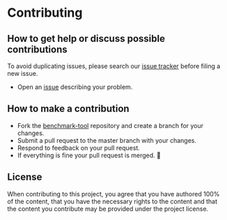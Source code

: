 # Contributing

## How to get help or discuss possible contributions

To avoid duplicating issues, please search our [issue tracker][issues] before filing a new issue.

- Open an [issue][new_issue] describing your problem.

## How to make a contribution

- Fork the [benchmark-tool][project_url] repository and create a branch for your
  changes.
- Submit a pull request to the master branch with your changes.
- Respond to feedback on your pull request.
- If everything is fine your pull request is merged. 🥳

## License

When contributing to this project, you agree that you have authored 100% of the
content, that you have the necessary rights to the content and that the content
you contribute may be provided under the project license.

[issues]: https://github.com/potassco/benchmark-tool/issues
[new_issue]: https://github.com/potassco/benchmark-tool/issues/new
[project_url]: https://github.com/potassco/benchmark-tool
